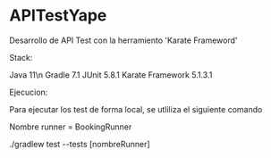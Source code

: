 # APITestYape

Desarrollo de API Test con la herramiento 'Karate Frameword'

Stack:

Java 11\n
Gradle 7.1
JUnit 5.8.1
Karate Framework 5.1.3.1

Ejecucion:

Para ejecutar los test de forma local, se utliliza el siguiente comando

Nombre runner = BookingRunner

./gradlew test --tests [nombreRunner]
